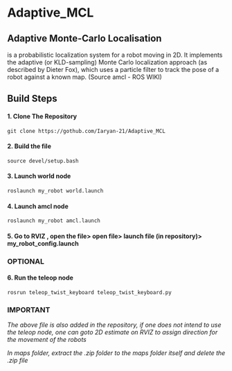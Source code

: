 # Adaptive_MCL

## Adaptive Monte-Carlo Localisation ##
is a probabilistic localization system for a robot moving in 2D. It implements the adaptive (or KLD-sampling) Monte Carlo localization approach (as described by Dieter Fox), which uses a particle filter to track the pose of a robot against a known map. (Source amcl - ROS WIKI)

## Build Steps ##
#### 1. Clone The Repository ####
```
git clone https://gothub.com/Iaryan-21/Adaptive_MCL
```
#### 2. Build the file ####
```
source devel/setup.bash
```
#### 3. Launch world node ####
```
roslaunch my_robot world.launch
```
#### 4. Launch amcl node ####
```
roslaunch my_robot amcl.launch
```
#### 5. Go to RVIZ , open the file> open file> launch file (in repository)> my_robot_config.launch ####

### OPTIONAL ###
#### 6. Run the teleop node ####
```
rosrun teleop_twist_keyboard teleop_twist_keyboard.py
```

### IMPORTANT ###

*The above file is also added in the repository, if one does not intend to use the teleop node, one can goto 2D estimate on RVIZ to assign direction for the movement of the robots*

*In maps folder, extract the .zip folder to the maps folder itself and delete the .zip file*
